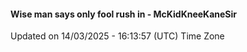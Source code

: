 #### Wise man says only fool rush in - McKidKneeKaneSir
Updated on 14/03/2025 - 16:13:57 (UTC) Time Zone
